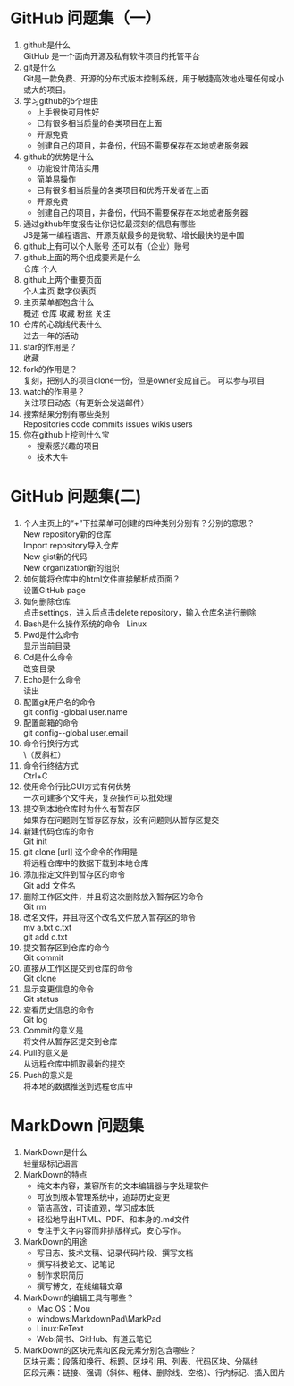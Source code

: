 # GitHub 问题集（一）
  1. github是什么  
     GitHub 是一个面向开源及私有软件项目的托管平台
  2. git是什么  
     Git是一款免费、开源的分布式版本控制系统，用于敏捷高效地处理任何或小或大的项目。
  3. 学习github的5个理由  
      + 上手很快可用性好
      + 已有很多相当质量的各类项目在上面
      + 开源免费
      + 创建自己的项目，并备份，代码不需要保存在本地或者服务器  
  4. github的优势是什么   
       + 功能设计简洁实用  
       + 简单易操作
       + 已有很多相当质量的各类项目和优秀开发者在上面
       + 开源免费
       + 创建自己的项目，并备份，代码不需要保存在本地或者服务器
  5. 通过github年度报告让你记忆最深刻的信息有哪些  
     JS是第一编程语言、开源贡献最多的是微软、增长最快的是中国  
  6. github上有可以个人账号 还可以有（企业）账号  
  7. github上面的两个组成要素是什么  
     仓库 个人  
  8. github上两个重要页面  
     个人主页 数字仪表页  
  9. 主页菜单都包含什么  
      概述 仓库 收藏 粉丝 关注  
  10. 仓库的心跳线代表什么  
      过去一年的活动  
  11. star的作用是？  
       收藏  
  12. fork的作用是？  
      复刻，把别人的项目clone一份，但是owner变成自己。 可以参与项目  
  13. watch的作用是？  
      关注项目动态（有更新会发送邮件）  
  14. 搜索结果分别有哪些类别  
      Repositories  code commits issues wikis users  
  15. 你在github上挖到什么宝  
         + 搜索感兴趣的项目
         + 技术大牛
# GitHub 问题集(二)
1. 个人主页上的“+”下拉菜单可创建的四种类别分别有？分别的意思？  
New repository新的仓库  
Import repository导入仓库  
New gist新的代码  
New organization新的组织  
2. 如何能将仓库中的html文件直接解析成页面？  
设置GitHub page  
3. 如何删除仓库  
点击settings，进入后点击delete repository，输入仓库名进行删除    
4. Bash是什么操作系统的命令   
Linux    
5. Pwd是什么命令  
显示当前目录  
6. Cd是什么命令  
改变目录  
7. Echo是什么命令  
读出  
8. 配置git用户名的命令  
git config -global user.name   
9. 配置邮箱的命令  
git config--global user.email  
10. 命令行换行方式   
\（反斜杠）    
11. 命令行终结方式   
Ctrl+C    
12. 使用命令行比GUI方式有何优势    
一次可建多个文件夹，复杂操作可以批处理    
13. 提交到本地仓库时为什么有暂存区  
如果存在问题则在暂存区存放，没有问题则从暂存区提交  
14. 新建代码仓库的命令  
Git init  
15. git clone [url] 这个命令的作用是  
将远程仓库中的数据下载到本地仓库  
16. 添加指定文件到暂存区的命令  
Git add 文件名  
17. 删除工作区文件，并且将这次删除放入暂存区的命令  
Git rm  
18. 改名文件，并且将这个改名文件放入暂存区的命令  
mv a.txt c.txt  
git add c.txt  
19. 提交暂存区到仓库的命令  
Git commit  
20. 直接从工作区提交到仓库的命令  
Git clone  
21. 显示变更信息的命令  
Git status  
22. 查看历史信息的命令  
Git log  
23. Commit的意义是  
将文件从暂存区提交到仓库  
24. Pull的意义是  
从远程仓库中抓取最新的提交  
25. Push的意义是  
将本地的数据推送到远程仓库中  

# MarkDown 问题集
1. MarkDown是什么  
   轻量级标记语言
2. MarkDown的特点  
    + 纯文本内容，兼容所有的文本编辑器与字处理软件  
    + 可放到版本管理系统中，追踪历史变更  
    + 简洁高效，可读直观，学习成本低  
    + 轻松地导出HTML、PDF、和本身的.md文件  
    + 专注于文字内容而非排版样式，安心写作。  
3. MarkDown的用途  
    + 写日志、技术文稿、记录代码片段、撰写文档    
    + 撰写科技论文、记笔记    
    + 制作求职简历    
    + 撰写博文，在线编辑文章  
4. MarkDown的编辑工具有哪些？
    + Mac OS：Mou  
    + windows:MarkdownPad\MarkPad  
    + Linux:ReText  
    + Web:简书、GitHub、有道云笔记  
5. MarkDown的区块元素和区段元素分别包含哪些？  
  区块元素：段落和换行、标题、区块引用、列表、代码区块、分隔线  
  区段元素：链接、强调（斜体、粗体、删除线、空格）、行内标记、插入图片  
